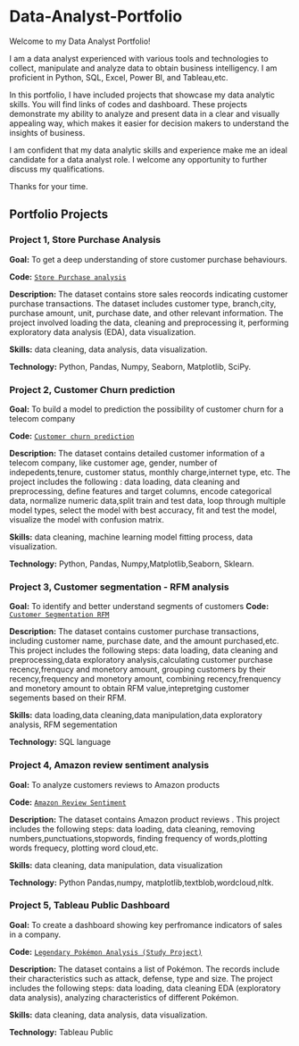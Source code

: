 # Data-Analyst-Portfolio

Welcome to my Data Analyst Portfolio!

I am a data analyst experienced with various tools and technologies to collect, manipulate and analyze data to obtain business intelligency. I am proficient in Python, SQL, Excel, Power BI, and Tableau,etc.

In this portfolio, I have included projects that showcase my data analytic skills. You will find links of codes and dashboard. These projects demonstrate my ability to analyze and present data in a clear and visually appealing way, which makes it easier for decision makers to understand the insights of business.

I am confident that my data analytic skills and experience make me an ideal candidate for a data analyst role.  I welcome any opportunity to further discuss my qualifications.

Thanks for your time.

## Portfolio Projects

### Project 1, Store Purchase Analysis

**Goal:** To get a deep understanding of store customer purchase behaviours.

**Code:** [`Store Purchase analysis`](https://github.com/terrytning/Portfolio-Projects/blob/main/Store%20Purchase%20Analysis.ipynb)

**Description:** The dataset contains store sales reocords indicating customer purchase transactions. The dataset includes customer type, branch,city, purchase amount, unit, purchase date,  and other relevant information. The project involved loading the data, cleaning and preprocessing it, performing exploratory data analysis (EDA), data visualization.

**Skills:** data cleaning, data analysis, data visualization.

**Technology:** Python, Pandas, Numpy, Seaborn, Matplotlib, SciPy.


### Project 2, Customer Churn prediction

**Goal:** To build a model to prediction the possibility of customer churn for a telecom company

**Code:** [`Customer churn prediction`](https://github.com/terrytning/Portfolio-Projects/blob/946ae39dec0d72644fdecf518fdc71db51bef261/Customer%20Churn%20Prediction%20Model.ipynb)

**Description:** The dataset contains detailed customer information of a telecom company, like customer age, gender, number of indepedents,tenure, customer status, monthly charge,internet type, etc. The project includes the following : data loading, data cleaning and preprocessing, define features and target columns, encode categorical data, normalize numeric data,split train and test data, loop through multiple model types, select the model with best accuracy, fit and test the model, visualize the model with confusion matrix. 

**Skills:** data cleaning, machine learning model fitting process, data visualization.

**Technology:** Python, Pandas, Numpy,Matplotlib,Seaborn, Sklearn.


### Project 3, Customer segmentation - RFM analysis

**Goal:** To identify and better understand segments of customers 
**Code:** [`Customer Segmentation RFM`](https://github.com/terrytning/Portfolio-Projects/blob/946ae39dec0d72644fdecf518fdc71db51bef261/Data%20Analysis.sql)

**Description:** The dataset contains customer purchase transactions, including customer name, purchase date, and the amount purchased,etc. This project includes the following steps: data loading, data cleaning and preprocessing,data exploratory analysis,calculating customer purchase recency,frenqucy and monetory amount, grouping customers by their recency,frequency and monetory amount, combining recency,frenquency and monetory amount to obtain RFM value,intepretging customer segements based on their RFM.

**Skills:** data loading,data cleaning,data manipulation,data exploratory analysis, RFM segementation

**Technology:** SQL language

### Project 4, Amazon review sentiment analysis

**Goal:** To analyze customers reviews to Amazon products

**Code:** [`Amazon Review Sentiment`](https://github.com/terrytning/Portfolio-Projects/blob/946ae39dec0d72644fdecf518fdc71db51bef261/sentiment%20analysis%20on%20Amazon%20reviews%20(1).ipynb)

**Description:** The dataset contains Amazon product reviews . This project includes the following steps: data loading, data cleaning, removing numbers,punctuations,stopwords, finding frequency of words,plotting words frequecy, plotting word cloud,etc.

**Skills:** data cleaning, data manipulation, data visualization

**Technology:** Python Pandas,numpy, matplotlib,textblob,wordcloud,nltk.

### Project 5, Tableau Public Dashboard

**Goal:** To create a dashboard showing key perfromance indicators of sales in a company.

**Code:** [`Legendary Pokémon Analysis (Study Project)`](https://github.com/terry/PortfolioProjects/blob/main/Legendary%20Pok%C3%A9mon%20Analysis.ipynb)

**Description:** The dataset contains a list of  Pokémon.  The records include their characteristics such as attack, defense, type and size. The project includes the following steps: data loading, data cleaning EDA (exploratory data analysis), analyzing characteristics of different Pokémon.

**Skills:** data cleaning, data analysis, data visualization.

**Technology:** Tableau Public 
